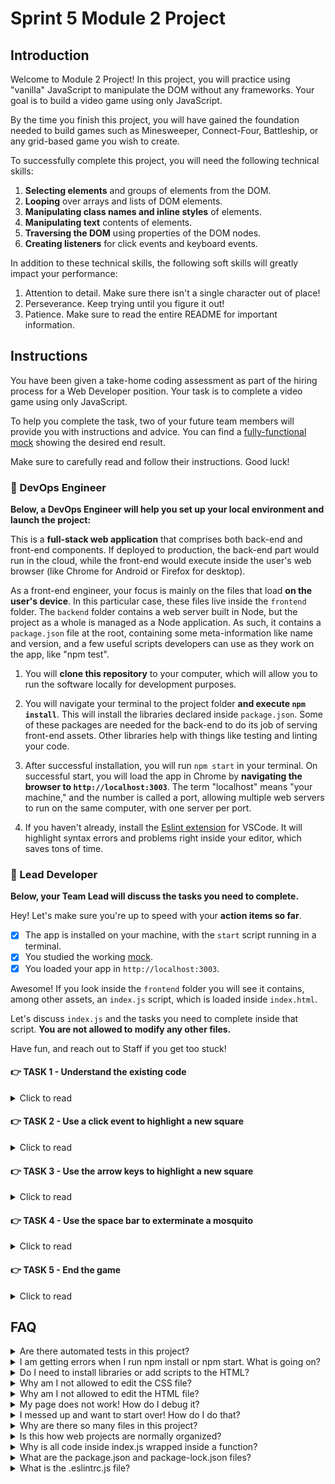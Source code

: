 # Sprint 5 Module 2 Project

## Introduction

Welcome to Module 2 Project! In this project, you will practice using "vanilla" JavaScript to manipulate the DOM without any frameworks. Your goal is to build a video game using only JavaScript.

By the time you finish this project, you will have gained the foundation needed to build games such as Minesweeper, Connect-Four, Battleship, or any grid-based game you wish to create.

To successfully complete this project, you will need the following technical skills:

1. **Selecting elements** and groups of elements from the DOM.
1. **Looping** over arrays and lists of DOM elements.
1. **Manipulating class names and inline styles** of elements.
1. **Manipulating text** contents of elements.
1. **Traversing the DOM** using properties of the DOM nodes.
1. **Creating listeners** for click events and keyboard events.

In addition to these technical skills, the following soft skills will greatly impact your performance:

1. Attention to detail. Make sure there isn't a single character out of place!
1. Perseverance. Keep trying until you figure it out!
1. Patience. Make sure to read the entire README for important information.

## Instructions

You have been given a take-home coding assessment as part of the hiring process for a Web Developer position. Your task is to complete a video game using only JavaScript.

To help you complete the task, two of your future team members will provide you with instructions and advice. You can find a [fully-functional mock](https://bloominstituteoftechnology.github.io/W_U2_S5M2_module_project/) showing the desired end result.

Make sure to carefully read and follow their instructions. Good luck!

### 💾 DevOps Engineer

**Below, a DevOps Engineer will help you set up your local environment and launch the project:**

This is a **full-stack web application** that comprises both back-end and front-end components. If deployed to production, the back-end part would run in the cloud, while the front-end would execute inside the user's web browser (like Chrome for Android or Firefox for desktop).

As a front-end engineer, your focus is mainly on the files that load **on the user's device**. In this particular case, these files live inside the `frontend` folder. The `backend` folder contains a web server built in Node, but the project as a whole is managed as a Node application. As such, it contains a `package.json` file at the root, containing some meta-information like name and version, and a few useful scripts developers can use as they work on the app, like "npm test".

1. You will **clone this repository** to your computer, which will allow you to run the software locally for development purposes.

1. You will navigate your terminal to the project folder **and execute `npm install`**. This will install the libraries declared inside `package.json`. Some of these packages are needed for the back-end to do its job of serving front-end assets. Other libraries help with things like testing and linting your code.

1. After successful installation, you will run `npm start` in your terminal. On successful start, you will load the app in Chrome by **navigating the browser to `http://localhost:3003`**. The term "localhost" means "your machine," and the number is called a port, allowing multiple web servers to run on the same computer, with one server per port.

1. If you haven't already, install the [Eslint extension](https://marketplace.visualstudio.com/items?itemName=dbaeumer.vscode-eslint) for VSCode. It will highlight syntax errors and problems right inside your editor, which saves tons of time.

### 🥷 Lead Developer

**Below, your Team Lead will discuss the tasks you need to complete.**

Hey! Let's make sure you're up to speed with your **action items so far**.

- [x] The app is installed on your machine, with the `start` script running in a terminal.
- [x] You studied the working [mock](https://bloominstituteoftechnology.github.io/W_U2_S5M2_module_project/).
- [x] You loaded your app in `http://localhost:3003`.

Awesome! If you look inside the `frontend` folder you will see it contains, among other assets, an `index.js` script, which is loaded inside `index.html`.

Let's discuss `index.js` and the tasks you need to complete inside that script. **You are not allowed to modify any other files.**

Have fun, and reach out to Staff if you get too stuck!

#### 👉 TASK 1 - Understand the existing code

<details>
  <summary>Click to read</summary>

  ---

Read the whole script, line by line! If you don't understand the existing code, it will be very difficult to work on it.

Use a `console.log` if you have any doubts about what kind of value a particular variable holds. Research any syntax that looks foreign. Read the comments carefully!

**In its current state, the script is performing the following DOM manipulations:**

1. Setting up a footer dynamically so that the year number is always correct.
1. Populating the `div#grid` with five children `div.row`.
1. Populating each `div.row` with five children `div.square`.
1. Adding a class name of `targeted` to one of the squares to highlight it.
1. Building a helper function to get five random indices in the range 0-24 inclusive.
1. Populating 5 random squares, using the indices above, with live mosquitoes.

**The script also declares several useful variables and helpers:**

1. A `startTime` variable and a `getTimeElapsed` function to create the Game Over message.
1. A `getAllSquares` helper function to grab all the `div.square` elements from the DOM.
1. A `keys` dictionary of the keyboard's keys used in the game. Keyboard events will contain which key was pressed.

  ---

</details>

#### 👉 TASK 2 - Use a click event to highlight a new square

<details>
  <summary>Click to read</summary>

  ---

You will have noticed by playing with the mock that clicking on the highlighted square has no effect, and clicking on a non-highlighted square removes the highlighting from the old square and applies it to the new one.

The highlighting is controlled by an extra class name on `div.square`. When clicking on a new target, the class name must be removed from the old target, or from _all_ squares for a more "brute-force" approach, and added to the clicked square.

You will find the event listener function already scaffolded in its proper place; all you have to do is implement it!

  ---

</details>

#### 👉 TASK 3 - Use the arrow keys to highlight a new square

<details>
  <summary>Click to read</summary>

  ---

You will have noticed by playing with the mock that the arrow keys can be used to target a new square.

Note that we mustn't fall out of the bounds of the grid: clicking the "up" arrow when the target is already at the top row should have no effect, and so on.

Once again, the event listener function is already scaffolded. It's up to you to make it work! Here are a few pointers and hints:

1. You can find out which key was pressed by inspecting the event's `key` property and comparing it against the `keys` dictionary at the top of the script.

1. You can determine which square is currently targeted by searching for the `div.square` element that contains the class name responsible for highlighting.

1. To make your work easier, you should take advantage of the following properties of DOM elements:

   - `.children` gives you the list of squares inside a row element.
   - `.parentElement` gives you the row containing a particular square element.
   - `.previousElementSibling` gives you the preceding square or row, if any.
   - `.nextElementSibling` gives you the following square or row, if any.

1. These properties can be chained together to easily traverse the DOM. For example: `square.parentElement.children[2].classList.add('a-cousin-of-square')`.

1. Pseudo code for "up" (SPOILER ALERT ❗):

```js
// If the key is the up key
// The current square is the square with the class name that enables highlighting
// If the parent row of the current square has a sibling row before it
// Get the index `i` of the current square within its parent row
// Remove the class name that enables highlighting from the current square
// Apply the class name to the square within the parent row's previous sibling at index `i`
```

  ---

</details>

#### 👉 TASK 4 - Use the space bar to exterminate a mosquito

<details>
  <summary>Click to read</summary>

  ---

You will have noticed by playing with the mock that the space bar is used to squash a targeted mosquito.

Note that hitting the space bar while on an empty square or on a square holding a dead mosquito has no effect.

If the square contains a live mosquito, you must edit a **data attribute** on the mosquito to mark it as dead (inspect the DOM in the mock to see the data attribute on the mosquito).

The data attribute is how you determine whether a given mosquito is dead or alive. Data attributes allow us to store string information inside DOM elements that is not meant to be rendered.

After marking the mosquito as dead, you must change the background color of the square to red using an inline style. Once the background is red, it remains red.

  ---

</details>

#### 👉 TASK 5 - End the game

<details>
  <summary>Click to read</summary>

  ---

Once the player exterminates all mosquitoes, there are some changes in the DOM that require additional logic within our "space bar" code.

Whenever you squash a mosquito, use `querySelectorAll` to find out how many _live_ mosquitoes remain. Game over is determined by all mosquitoes being dead as per their data-attribute.

One change you need to implement on game's end is that the text of `p.info` is updated to `Extermination completed in <time elapsed> seconds!`. You can use the helper function at the top of the script to determine the time elapsed since the script was loaded.

The other change is the appearance of a Restart button inside `header h2`. This button allows the player to restart the game by forcibly reloading the page within a click listener.

If you are unsure about how to force a browser window reload using JavaScript, you can ask ChatGPT by saying **"How can I force a browser window reload using JavaScript?"**, or you can search on Google using the query **"force page reload with javascript site:stackoverflow.com"**.

For extra practice, instead of reloading the browser, you can utilize your DOM manipulation skills to reset the DOM and reposition the mosquitoes.

It would be a nice touch to move the focus of the window to the Restart button upon Game Over, for easier restarting.

  ---

</details>

## FAQ

<details>
  <summary>Are there automated tests in this project?</summary>

No. All testing will be manual testing, performed by the developer - you! Make sure the app behaves just like the mock. In a real team, the QA specialist or the Product Designer will easily spot the differences between the design and the implementation.

</details>

<details>
  <summary>I am getting errors when I run npm install or npm start. What is going on?</summary>

This project requires Node correctly installed on your computer in order to work. Your learning materials should have covered installation of Node. Sometimes Node can be installed but mis-configured. You can try executing `npm run fixit` (check `package.json` to see what this does), but if Node errors are recurrent, it indicates something is wrong with your machine or configuration, in which case you should request assistance from Staff.

</details>

<details>
  <summary>Do I need to install libraries or add scripts to the HTML?</summary>

No. Everything you need should be installed already.

</details>

<details>
  <summary>Why am I not allowed to edit the CSS file?</summary>

The CSS is the domain of a different team, and in this particular project we're not supposed to touch it. Do not use inline styles to get around this limitation! It will only make the CSS team angry. And believe us, you want CSS specialists happy because they can write CSS twenty times faster than you.

</details>

<details>
  <summary>Why am I not allowed to edit the HTML file?</summary>

This particular part of the product is a Single Page Application, so the HTML is mostly empty and the page is generated automatically using JavaScript. Building a large grid using only HTML would be extremely tedious!

</details>

<details>
  <summary>My page does not work! How do I debug it?</summary>

Save your changes, and reload the site in Chrome. If you have a syntax problem in your code, the app will print error messages in the Console. Focus on the first message. Place console logs right before the crash site (errors usually inform of the line number where the problem is originating) and see if your variables contain the data you think they do. If there are no errors but the page is not doing what it's supposed to, the debugging technique is similar: put console logs to ensure that the code you are working on is actually executing, and to check that all variables in the area hold the correct data.

</details>

<details>
  <summary>I messed up and want to start over! How do I do that?</summary>

**Do NOT delete your repository from GitHub!** Instead, commit _frequently_ as you work. Make a commit whenever you achieve _anything_ and the app isn't crashing in Chrome. This in practice creates restore points you can use should you wreak havoc with your app. If you find yourself in a mess, use `git reset --hard` to simply discard all changes to your code since your last commit. If you are dead-set on restarting the challenge from scratch, you can do this with Git as well, but it is advised that you request assistance from Staff.

</details>

<details>
  <summary>Why are there so many files in this project?</summary>

Although a small, "old-fashioned" website might be made of just HTML, CSS and JS files, these days we mostly manage projects with Node and its package manager, NPM. Node apps typically have a `package.json` file and several other configuration files placed at the root of the project. This project also includes automated tests and a web server, which adds a little bit of extra complexity and files.

</details>

<details>
  <summary>Is this how web projects are normally organized?</summary>

Web projects can be organized in a million ways, there aren't many standards. Some developers like the freedom, while others prefer to use opinionated frameworks, which can do a lot of magic but prescribe that folders and files be structured and named just so.

</details>

<details>
  <summary>Why is all code inside index.js wrapped inside a function?</summary>

This way we can easily import your code as a single function should we want to run it through automated tests.

</details>

<details>
  <summary>What are the package.json and package-lock.json files?</summary>

The `package.json` file contains meta-information about the project like its version number, scripts that the developer can execute, and a list of the dependencies that are downloaded when you execute `npm install`. There can be some wiggle room to allow newer versions of the dependencies to be installed, so the `package-lock.json` file, when present, makes sure the exact same versions of everything are used every time the project is installed from scratch.

</details>

<details>
  <summary>What is the .eslintrc.js file?</summary>

This file works in combination with the Eslint extension for VSCode to highlight syntax errors and problems in your code. By editing this file you can customize your linting rules.

</details>
